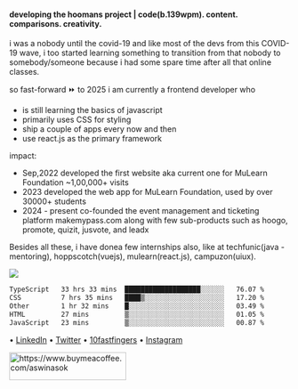 #### developing the hoomans project | code(b.139wpm). content. comparisons. creativity.

<p>i was a nobody until the covid-19 and like most of the devs from this COVID-19 wave, i too started learning something to transition from that nobody to somebody/someone because i had some spare time after all that online classes.

so fast-forward ⏩ to 2025
i am currently a frontend developer who 
- is still learning the basics of javascript
- primarily uses CSS for styling
- ship a couple of apps every now and then 
- use react.js as the primary framework

impact:
- Sep,2022 developed the first website aka current one for MuLearn Foundation ~1,00,000+ visits
- 2023 developed the web app for MuLearn Foundation, used by over 30000+ students
- 2024 - present co-founded the event management and ticketing platform makemypass.com along with few sub-products such as hoogo, promote, quizit, jusvote, and leadx 

Besides all these, i have donea  few internships also, like at techfunic(java - mentoring), hoppscotch(vuejs), mulearn(react.js), campuzon(uiux).<p>
<p>
  
<img src="https://visitor-badge.laobi.icu/badge?page_id=aswinasok"/></p>

<!--START_SECTION:waka-->

```txt
TypeScript   33 hrs 33 mins  ███████████████████░░░░░░   76.07 %
CSS          7 hrs 35 mins   ████▒░░░░░░░░░░░░░░░░░░░░   17.20 %
Other        1 hr 32 mins    █░░░░░░░░░░░░░░░░░░░░░░░░   03.49 %
HTML         27 mins         ▒░░░░░░░░░░░░░░░░░░░░░░░░   01.05 %
JavaScript   23 mins         ▒░░░░░░░░░░░░░░░░░░░░░░░░   00.87 %
```

<!--END_SECTION:waka-->

• [LinkedIn](https://www.linkedin.com/in/-aswinasok) • [Twitter](https://www.twitter.com/_aswin_asok_) • [10fastfingers](https://10fastfingers.com/user/2183335/) • [Instagram](https://www.instagram.com/_aswin_asok_)
<br/>
<p><a href="https://www.buymeacoffee.com/aswinasok"> <img align="left" src="https://cdn.buymeacoffee.com/buttons/v2/default-yellow.png" height="50" width="210" alt="https://www.buymeacoffee.com/aswinasok" /></a></p><br><br>
